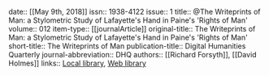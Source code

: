 date:: [[May 9th, 2018]]
issn:: 1938-4122
issue:: 1
title:: @The Writeprints of Man: a Stylometric Study of Lafayette's Hand in Paine's 'Rights of Man'
volume:: 012
item-type:: [[journalArticle]]
original-title:: The Writeprints of Man: a Stylometric Study of Lafayette's Hand in Paine's 'Rights of Man'
short-title:: The Writeprints of Man
publication-title:: Digital Humanities Quarterly
journal-abbreviation:: DHQ
authors:: [[Richard Forsyth]], [[David Holmes]]
links:: [Local library](zotero://select/groups/2386895/items/5CEE2DSZ), [Web library](https://www.zotero.org/groups/2386895/items/5CEE2DSZ)
